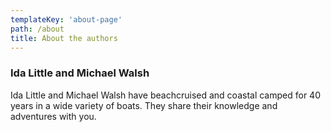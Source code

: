 ```yaml
---
templateKey: 'about-page'
path: /about
title: About the authors
---
```

### Ida Little and Michael Walsh

Ida Little and Michael Walsh have beachcruised and coastal camped for 40 years in a wide variety of boats. They share their knowledge and adventures with you.
